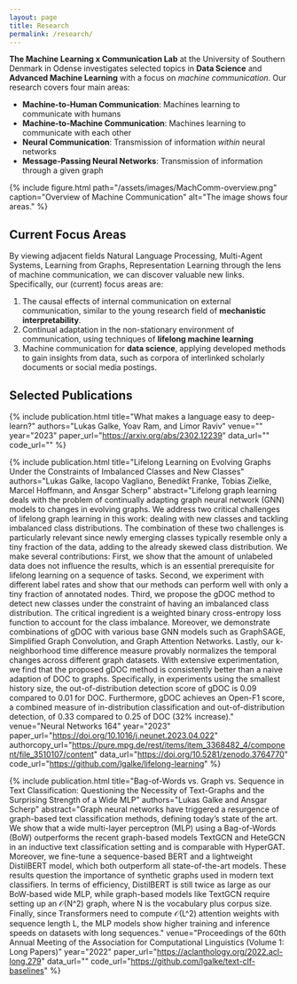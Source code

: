 ```yaml
---
layout: page
title: Research
permalink: /research/
---
```


**The Machine Learning x Communication Lab** at the University of Southern Denmark in Odense
  investigates selected topics in **Data Science** and **Advanced Machine Learning** with a focus on *machine communication*. Our research covers four main areas:

  - **Machine-to-Human Communication**: Machines learning to communicate with humans
  - **Machine-to-Machine Communication**: Machines learning to communicate with each other
  - **Neural Communication**: Transmission of information *within* neural networks
  - **Message-Passing Neural Networks**: Transmission of information through a given graph 

{% include figure.html path="/assets/images/MachComm-overview.png" caption="Overview of Machine Communication" alt="The image shows four areas." %}

## Current Focus Areas

By viewing adjacent fields Natural Language Processing, Multi-Agent Systems, Learning from Graphs, Representation Learning through the lens of machine communication, we can discover valuable new links. Specifically, our (current) focus areas are:

1. The causal effects of internal communication on external communication, similar to the young research field of **mechanistic interpretability**.
2. Continual adaptation in the non-stationary environment of communication, using techniques of **lifelong machine learning**
3. Machine communication for **data science**, applying developed methods to gain insights from data, such as corpora of interlinked scholarly documents or social media postings.


## Selected Publications


{% include publication.html 
    title="What makes a language easy to deep-learn?" 
    authors="Lukas Galke, Yoav Ram, and Limor Raviv" 
    venue="" 
    year="2023" 
    paper_url="https://arxiv.org/abs/2302.12239" 
    data_url="" 
    code_url="" 
%}

{% include publication.html 
    title="Lifelong Learning on Evolving Graphs Under the Constraints of Imbalanced Classes and New Classes" 
    authors="Lukas Galke, Iacopo Vagliano, Benedikt Franke, Tobias Zielke, Marcel Hoffmann, and Ansgar Scherp" 
    abstract="Lifelong graph learning deals with the problem of continually adapting graph neural network (GNN) models to changes in evolving graphs. We address two critical challenges of lifelong graph learning in this work: dealing with new classes and tackling imbalanced class distributions. The combination of these two challenges is particularly relevant since newly emerging classes typically resemble only a tiny fraction of the data, adding to the already skewed class distribution. We make several contributions: First, we show that the amount of unlabeled data does not influence the results, which is an essential prerequisite for lifelong learning on a sequence of tasks. Second, we experiment with different label rates and show that our methods can perform well with only a tiny fraction of annotated nodes. Third, we propose the gDOC method to detect new classes under the constraint of having an imbalanced class distribution. The critical ingredient is a weighted binary cross-entropy loss function to account for the class imbalance. Moreover, we demonstrate combinations of gDOC with various base GNN models such as GraphSAGE, Simplified Graph Convolution, and Graph Attention Networks. Lastly, our k-neighborhood time difference measure provably normalizes the temporal changes across different graph datasets. With extensive experimentation, we find that the proposed gDOC method is consistently better than a naive adaption of DOC to graphs. Specifically, in experiments using the smallest history size, the out-of-distribution detection score of gDOC is 0.09 compared to 0.01 for DOC. Furthermore, gDOC achieves an Open-F1 score, a combined measure of in-distribution classification and out-of-distribution detection, of 0.33 compared to 0.25 of DOC (32% increase)."
    venue="Neural Networks 164" 
    year="2023" 
    paper_url="https://doi.org/10.1016/j.neunet.2023.04.022" 
    authorcopy_url="https://pure.mpg.de/rest/items/item_3368482_4/component/file_3510107/content"
    data_url="https://doi.org/10.5281/zenodo.3764770" 
    code_url="https://github.com/lgalke/lifelong-learning" 
%}

{% include publication.html 
    title="Bag-of-Words vs. Graph vs. Sequence in Text Classification: Questioning the Necessity of Text-Graphs and the Surprising Strength of a Wide MLP" 
    authors="Lukas Galke and Ansgar Scherp" 
    abstract="Graph neural networks have triggered a resurgence of graph-based text classification methods, defining today’s state of the art. We show that a wide multi-layer perceptron (MLP) using a Bag-of-Words (BoW) outperforms the recent graph-based models TextGCN and HeteGCN in an inductive text classification setting and is comparable with HyperGAT. Moreover, we fine-tune a sequence-based BERT and a lightweight DistilBERT model, which both outperform all state-of-the-art models. These results question the importance of synthetic graphs used in modern text classifiers. In terms of efficiency, DistilBERT is still twice as large as our BoW-based wide MLP, while graph-based models like TextGCN require setting up an 𝒪(N^2) graph, where N is the vocabulary plus corpus size. Finally, since Transformers need to compute 𝒪(L^2) attention weights with sequence length L, the MLP models show higher training and inference speeds on datasets with long sequences."
    venue="Proceedings of the 60th Annual Meeting of the Association for Computational Linguistics (Volume 1: Long Papers)" 
    year="2022" 
    paper_url="https://aclanthology.org/2022.acl-long.279" 
    data_url="" 
    code_url="https://github.com/lgalke/text-clf-baselines" 
%}